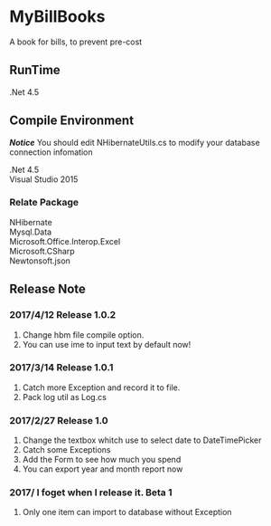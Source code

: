 # MyBillBooks
A book for bills, to prevent pre-cost
## RunTime  
.Net 4.5  
## Compile Environment
***Notice*** You should edit NHibernateUtils.cs to modify your database connection infomation  

.Net 4.5  
Visual Studio 2015  
### Relate Package  
NHibernate  
Mysql.Data  
Microsoft.Office.Interop.Excel  
Microsoft.CSharp  
Newtonsoft.json

## Release Note
### 2017/4/12 Release 1.0.2
1. Change hbm file compile option.  
2. You can use ime to input text by default now!
### 2017/3/14 Release 1.0.1  
1. Catch more Exception and record it to file.  
2. Pack log util as Log.cs  
### 2017/2/27 Release 1.0  
1. Change the textbox whitch use to select date to DateTimePicker  
2. Catch some Exceptions  
3. Add the Form to see how much you spend  
4. You can export year and month report now  
### 2017/ I foget when I release it. Beta 1  
1. Only one item can import to database without Exception
